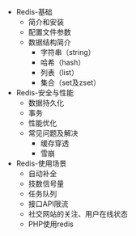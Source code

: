 - Redis-基础
    - 简介和安装
    - 配置文件参数
    - 数据结构简介
        - 字符串（string）
        - 哈希（hash）
        - 列表（list）
        - 集合（set及zset）
- Redis-安全与性能
    - 数据持久化
    - 事务
    - 性能优化
    - 常见问题及解决
        - 缓存穿透
        - 雪崩
- Redis-使用场景
    - 自动补全
    - 技数信号量
    - 任务队列
    - 接口API限流
    - 社交网站的关注、用户在线状态
    - PHP使用redis 
